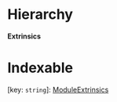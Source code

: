 

# Hierarchy

**Extrinsics**

# Indexable

\[key: `string`\]:&nbsp;[ModuleExtrinsics](_method_.moduleextrinsics.md)
